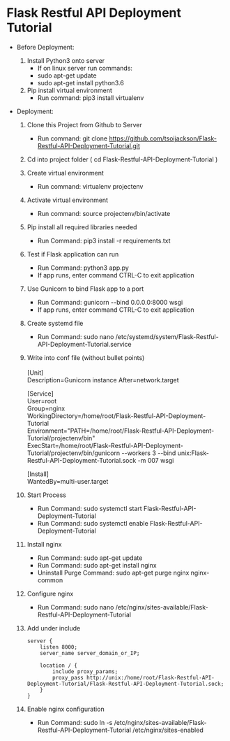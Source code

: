 # Flask Restful API Deployment Tutorial

- Before Deployment:
    1. Install Python3 onto server
        - If on linux server run commands:
        - sudo apt-get update
        - sudo apt-get install python3.6
    2. Pip install virtual environment
        - Run command: pip3 install virtualenv

- Deployment:
    1. Clone this Project from Github to Server
        - Run command: git clone https://github.com/tsoijackson/Flask-Restful-API-Deployment-Tutorial.git
    2. Cd into project folder ( cd Flask-Restful-API-Deployment-Tutorial )
    3. Create virtual environment
        - Run command: virtualenv projectenv
    4. Activate virtual environment
        - Run command: source projectenv/bin/activate
    5. Pip install all required libraries needed
        - Run Command: pip3 install -r requirements.txt
    6. Test if Flask application can run
        - Run Command: python3 app.py
        - If app runs, enter command CTRL-C to exit application
    7. Use Gunicorn to bind Flask app to a port
        - Run Command: gunicorn --bind 0.0.0.0:8000 wsgi
        - If app runs, enter command CTRL-C to exit application
    8. Create systemd file
        - Run Command: sudo nano /etc/systemd/system/Flask-Restful-API-Deployment-Tutorial.service
    9. Write into conf file (without bullet points) <br /><br />
        [Unit]  
        Description=Gunicorn instance 
        After=network.target  

        [Service]  
        User=root  
        Group=nginx  
        WorkingDirectory=/home/root/Flask-Restful-API-Deployment-Tutorial  
        Environment="PATH=/home/root/Flask-Restful-API-Deployment-Tutorial/projectenv/bin"  
        ExecStart=/home/root/Flask-Restful-API-Deployment-Tutorial/projectenv/bin/gunicorn --workers 3 --bind unix:Flask-Restful-API-Deployment-Tutorial.sock -m 007 wsgi  

        [Install]  
        WantedBy=multi-user.target  
    
    10. Start Process
        - Run Command: sudo systemctl start Flask-Restful-API-Deployment-Tutorial
        - Run Command: sudo systemctl enable Flask-Restful-API-Deployment-Tutorial

    12. Install nginx
        - Run Command: sudo apt-get update
        - Run Command: sudo apt-get install nginx
        - Uninstall Purge Command: sudo apt-get purge nginx nginx-common

    11. Configure nginx
        - Run Command: sudo nano /etc/nginx/sites-available/Flask-Restful-API-Deployment-Tutorial

    12. Add under include  

            server {
                listen 8000;
                server_name server_domain_or_IP;

                location / {
                    include proxy_params;
                    proxy_pass http://unix:/home/root/Flask-Restful-API-Deployment-Tutorial/Flask-Restful-API-Deployment-Tutorial.sock;
                }
            }

    13. Enable nginx configuration
        - Run Command: sudo ln -s /etc/nginx/sites-available/Flask-Restful-API-Deployment-Tutorial /etc/nginx/sites-enabled